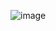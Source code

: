 ![image](https://github.com/nain1984edibusa/AMS-GESTION_TRIBUTARIA/assets/76963781/9ccf5949-1faf-420b-a856-9ac1a167bc2d)
